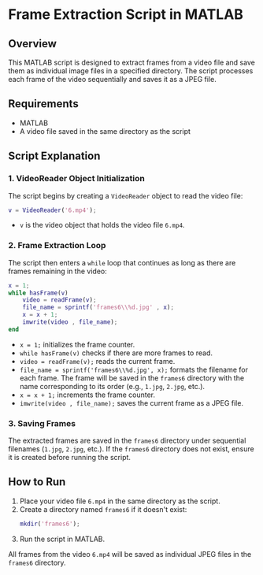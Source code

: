 # Frame Extraction Script in MATLAB

## Overview
This MATLAB script is designed to extract frames from a video file and save them as individual image files in a specified directory. The script processes each frame of the video sequentially and saves it as a JPEG file.

## Requirements
- MATLAB
- A video file saved in the same directory as the script

## Script Explanation

### 1. VideoReader Object Initialization
The script begins by creating a `VideoReader` object to read the video file:
```matlab
v = VideoReader('6.mp4');
```
- `v` is the video object that holds the video file `6.mp4`. 

### 2. Frame Extraction Loop
The script then enters a `while` loop that continues as long as there are frames remaining in the video:
```matlab
x = 1;
while hasFrame(v)
    video = readFrame(v);
    file_name = sprintf('frames6\\%d.jpg' , x);
    x = x + 1;
    imwrite(video , file_name);
end
```
- `x = 1;` initializes the frame counter.
- `while hasFrame(v)` checks if there are more frames to read.
- `video = readFrame(v);` reads the current frame.
- `file_name = sprintf('frames6\\%d.jpg', x);` formats the filename for each frame. The frame will be saved in the `frames6` directory with the name corresponding to its order (e.g., `1.jpg`, `2.jpg`, etc.).
- `x = x + 1;` increments the frame counter.
- `imwrite(video , file_name);` saves the current frame as a JPEG file.

### 3. Saving Frames
The extracted frames are saved in the `frames6` directory under sequential filenames (`1.jpg`, `2.jpg`, etc.). If the `frames6` directory does not exist, ensure it is created before running the script.

## How to Run
1. Place your video file `6.mp4` in the same directory as the script.
2. Create a directory named `frames6` if it doesn't exist:
   ```matlab
   mkdir('frames6');
   ```
3. Run the script in MATLAB.

All frames from the video `6.mp4` will be saved as individual JPEG files in the `frames6` directory.
